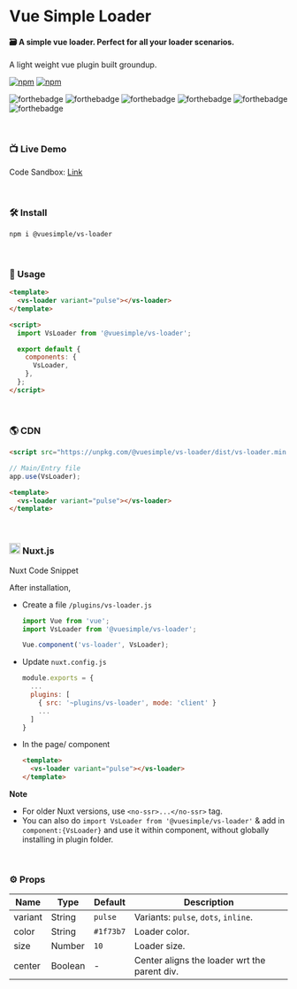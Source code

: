 # Vue Simple Loader

#### 🗃 A simple vue loader. Perfect for all your loader scenarios.

A light weight vue plugin built groundup.

[![npm](https://img.shields.io/npm/v/@vuesimple/vs-loader.svg)](https://www.npmjs.com/package/@vuesimple/vs-loader)
[![npm](https://img.shields.io/npm/dt/@vuesimple/vs-loader.svg)](https://img.shields.io/npm/dt/@vuesimple/vs-loader.svg)
<br />

![forthebadge](https://forthebadge.com/images/badges/made-with-vue.svg)
![forthebadge](https://forthebadge.com/images/badges/made-with-javascript.svg)
![forthebadge](https://forthebadge.com/images/badges/built-with-love.svg)
![forthebadge](https://forthebadge.com/images/badges/built-with-swag.svg)
![forthebadge](https://forthebadge.com/images/badges/check-it-out.svg)
![forthebadge](https://forthebadge.com/images/badges/60-percent-of-the-time-works-every-time.svg)

<br />

### 📺 Live Demo

Code Sandbox: [Link](https://codesandbox.io/s/vs-loader-1ue35)

<br />

### 🛠 Install

```bash
npm i @vuesimple/vs-loader
```

<br />

### 🚀 Usage

```html
<template>
  <vs-loader variant="pulse"></vs-loader>
</template>

<script>
  import VsLoader from '@vuesimple/vs-loader';

  export default {
    components: {
      VsLoader,
    },
  };
</script>
```

<br />

### 🌎 CDN

```html
<script src="https://unpkg.com/@vuesimple/vs-loader/dist/vs-loader.min.js"></script>
```

```javascript
// Main/Entry file
app.use(VsLoader);
```

```html
<template>
  <vs-loader variant="pulse"></vs-loader>
</template>
```

<br />

<h3> 
  <img src="https://i.imgur.com/MWynQNa.png" width="20px"> Nuxt.js
</h3>

Nuxt Code Snippet

After installation,

- Create a file `/plugins/vs-loader.js`

  ```javascript
  import Vue from 'vue';
  import VsLoader from '@vuesimple/vs-loader';

  Vue.component('vs-loader', VsLoader);
  ```

- Update `nuxt.config.js`
  ```javascript
  module.exports = {
    ...
    plugins: [
      { src: '~plugins/vs-loader', mode: 'client' }
      ...
    ]
  }
  ```
- In the page/ component

  ```html
  <template>
    <vs-loader variant="pulse"></vs-loader>
  </template>
  ```

**Note**

- For older Nuxt versions, use `<no-ssr>...</no-ssr>` tag.
- You can also do
  `import VsLoader from '@vuesimple/vs-loader'`
  & add in `component:{VsLoader}` and use it within component, without globally installing in plugin folder.

<br />

### ⚙ Props

| Name    | Type    | Default   | Description                                  |
| ------- | ------- | --------- | -------------------------------------------- |
| variant | String  | `pulse`   | Variants: `pulse`, `dots`, `inline`.         |
| color   | String  | `#1f73b7` | Loader color.                                |
| size    | Number  | `10`      | Loader size.                                 |
| center  | Boolean | -         | Center aligns the loader wrt the parent div. |
